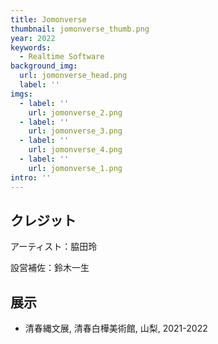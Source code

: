 ```yaml
---
title: Jomonverse
thumbnail: jomonverse_thumb.png
year: 2022
keywords:
  - Realtime Software
background_img:
  url: jomonverse_head.png
  label: ''
imgs:
  - label: ''
    url: jomonverse_2.png
  - label: ''
    url: jomonverse_3.png
  - label: ''
    url: jomonverse_4.png
  - label: ''
    url: jomonverse_1.png
intro: ''
---
```




## クレジット

アーティスト：脇田玲

設営補佐：鈴木一生

## 展示

- 清春縄文展, 清春白樺美術館, 山梨, 2021-2022
